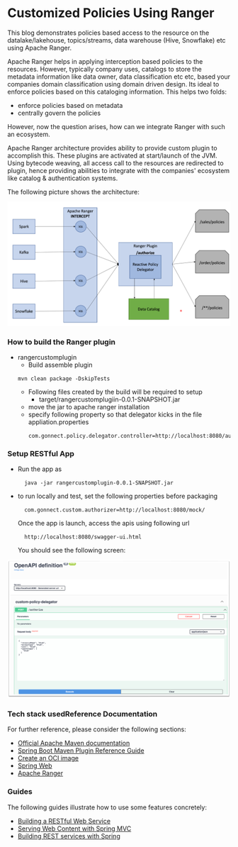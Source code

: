 # Customized Policies Using Ranger 
This blog demonstrates policies based access to the resource on the datalake/lakehouse, topics/streams, 
data warehouse  (Hive, Snowflake) etc using Apache Ranger.

Apache Ranger helps in applying interception based policies to the resources. However, typically company uses, catalogs to store the 
metadata information like data owner, data classification etc etc, based your companies domain classification using domain 
driven design. Its ideal to enforce policies based on this cataloging information. This helps two folds:
- enforce policies based on metadata
- centrally govern the policies

However, now the question arises, how can we integrate Ranger
with such an ecosystem.

Apache Ranger architecture provides ability to provide custom plugin to accomplish this. These plugins are activated at 
start/launch of the JVM. Using bytecode weaving, all access call to the resources are redirected to plugin, hence 
providing abilities to integrate with the companies' ecosystem like catalog & authentication systems.

The following picture shows the architecture:

![Ranger Architecture](ranger-architecture.png)

### How to build the Ranger plugin
- rangercustomplugin 
  - Build assemble plugin
  ````shell
  mvn clean package -DskipTests
  ````
  - Following files created by the build will be required to setup
    - target/rangercustomplugiin-0.0.1-SNAPSHOT.jar
  - move the jar to apache ranger installation
  - specify following property so that delegator kicks in the file appliation.properties
    ````
    com.gonnect.policy.delegator.controller=http://localhost:8080/authorize
    ````  
### Setup RESTful App
- Run the app as
  ````
    java -jar rangercustomplugin-0.0.1-SNAPSHOT.jar
  ````
- to run locally and test, set the following properties before packaging
  ````
    com.gonnect.custom.authorizer=http://localhost:8080/mock/
  ````
  
  Once the app is launch, access the apis using following url
  ```shell
    http://localhost:8080/swagger-ui.html
  ```
   You should see the following screen:

![Ranger Architecture](swagger.png)


### Tech stack usedReference Documentation
For further reference, please consider the following sections:

* [Official Apache Maven documentation](https://maven.apache.org/guides/index.html)
* [Spring Boot Maven Plugin Reference Guide](https://docs.spring.io/spring-boot/docs/2.7.0/maven-plugin/reference/html/)
* [Create an OCI image](https://docs.spring.io/spring-boot/docs/2.7.0/maven-plugin/reference/html/#build-image)
* [Spring Web](https://docs.spring.io/spring-boot/docs/2.7.0/reference/htmlsingle/#boot-features-developing-web-applications)
* [Apache Ranger](https://ranger.apache.org/)

### Guides
The following guides illustrate how to use some features concretely:

* [Building a RESTful Web Service](https://spring.io/guides/gs/rest-service/)
* [Serving Web Content with Spring MVC](https://spring.io/guides/gs/serving-web-content/)
* [Building REST services with Spring](https://spring.io/guides/tutorials/bookmarks/)

